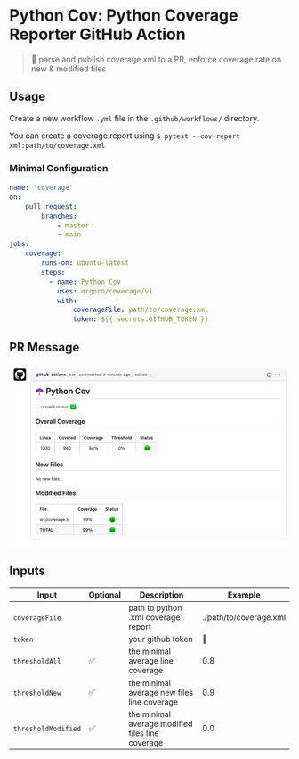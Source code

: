 # Python Cov: Python Coverage Reporter GitHub Action

> 🐍 parse and publish coverage xml to a PR, enforce coverage rate on new & modified files

## Usage

Create a new workflow `.yml` file in the `.github/workflows/` directory.

You can create a coverage report using `$ pytest --cov-report xml:path/to/coverage.xml`

### Minimal Configuration
```yml
name: 'coverage'
on:
    pull_request:
        branches:
            - master
            - main
jobs:
    coverage:
        runs-on: ubuntu-latest
        steps:
          - name: Python Cov 
            uses: orgoro/coverage/v1
            with:
                coverageFile: path/to/coverage.xml
                token: ${{ secrets.GITHUB_TOKEN }}
```
## PR Message

![message](./images/pr-message.png)

## Inputs

| Input               | Optional | Description                                      | Example                |
|---------------------|----------|--------------------------------------------------|------------------------|
| `coverageFile`      |          | path to python .xml coverage report              | ./path/to/coverage.xml |
| `token`             |          | your github token                                | 🤫                     |
| `thresholdAll`      | ✅        | the minimal average line coverage                | 0.8                    |
| `thresholdNew`      | ✅        | the minimal average new files line coverage      | 0.9                    |
| `thresholdModified` | ✅        | the minimal average modified files line coverage | 0.0                    |